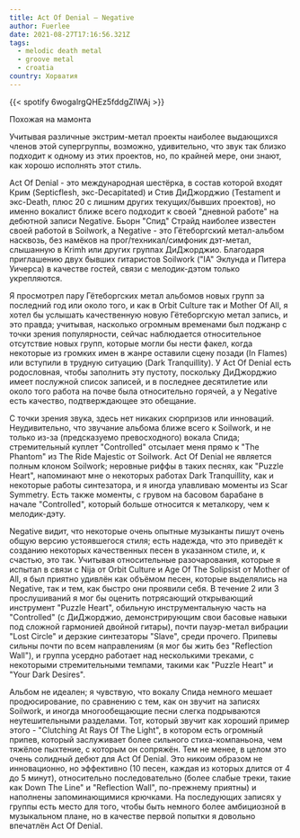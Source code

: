 ```yaml
---
title: Act Of Denial — Negative
author: Fuerlee
date: 2021-08-27T17:16:56.321Z
tags:
  - melodic death metal
  - groove metal
  - croatia
country: Хорватия
---
```

{{< spotify 6wogalrgQHEz5fddgZIWAj >}}

Похожая на мамонта



Учитывая различные экстрим-метал проекты наиболее выдающихся членов этой супергруппы, возможно, удивительно, что звук так близко подходит к одному из этих проектов, но, по крайней мере, они знают, как хорошо исполнять этот стиль.



Act Of Denial - это международная шестёрка, в состав которой входят Крим (Septicflesh, экс-Decapitated) и Стив ДиДжорджио (Testament и экс-Death, плюс 20 с лишним других текущих/бывших проектов), но именно вокалист ближе всего подходит к своей "дневной работе" на дебютной записи Negative. Бьорн "Спид" Страйд наиболее известен своей работой в Soilwork, а Negative - это Гётеборгский метал-альбом насквозь, без намёков на прог/техникал/симфоник дэт-метал, слышанную в Krimh или других группах ДиДжорджио. Благодаря приглашению двух бывших гитаристов Soilwork ("IA" Эклунда и Питера Уичерса) в качестве гостей, связи с мелодик-дэтом только укрепляются.



Я просмотрел пару Гётеборгских метал альбомов новых групп за последний год или около того, и как в Orbit Culture так и Mother Of All, я хотел бы услышать качественную новую Гётеборгскую метал запись, и это правда; учитывая, насколько огромным временами был поджанр с точки зрения популярности, сейчас наблюдается относительное отсутствие новых групп, которые могли бы нести факел, когда некоторые из громких имен в жанре оставили сцену позади (In Flames) или вступили в трудную ситуацию (Dark Tranquillity). У Act Of Denial есть родословная, чтобы заполнить эту пустоту, поскольку ДиДжорджио имеет послужной список записей, и в последнее десятилетие или около того работа на почве была относительно горячей, а у Negative есть качество, подтверждающее это обещание.



С точки зрения звука, здесь нет никаких сюрпризов или инноваций. Неудивительно, что звучание альбома ближе всего к Soilwork, и не только из-за (предсказуемо превосходного) вокала Спида; стремительный куплет "Controlled" отсылает меня прямо к "The Phantom" из The Ride Majestic от Soilwork. Act Of Denial не является полным клоном Soilwork; неровные риффы в таких песнях, как "Puzzle Heart", напоминают мне о некоторых работах Dark Tranquillity, как и некоторые работы синтезатора, и я иногда улавливаю моменты из Scar Symmetry. Есть также моменты, с грувом на басовом барабане в начале "Controlled", который больше относится к металкору, чем к мелодик-дэту.



Negative видит, что некоторые очень опытные музыканты пишут очень общую версию устоявшегося стиля; есть надежда, что это приведёт к созданию некоторых качественных песен в указанном стиле, и, к счастью, это так. Учитывая относительные разочарования, которые я испытал в связи с Nija от Orbit Culture и Age Of The Solipsist от Mother of All, я был приятно удивлён как объёмом песен, которые выделялись на Negative, так и тем, как быстро они проявили себя. В течение 2 или 3 прослушиваний я мог бы оценить потрясающий открывающий инструмент "Puzzle Heart", обильную инструментальную часть на "Controlled" (с ДиДжорджио, демонстрирующим свои басовые навыки под сложной гармонией двойной гитары), почти пауэр-метал вибрации "Lost Circle" и дерзкие синтезаторы "Slave", среди прочего. Припевы сильны почти по всем направлениям (я мог бы жить без "Reflection Wall"), и группа усердно работает над несколькими треками, с некоторыми стремительными темпами, такими как "Puzzle Heart" и "Your Dark Desires".



Альбом не идеален; я чувствую, что вокалу Спида немного мешает продюсирование, по сравнению с тем, как он звучит на записях Soilwork, и иногда многообещающие песни слегка подрываются неутешительными разделами. Тот, который звучит как хороший пример этого - "Clutching At Rays Of The Light", в котором есть огромный припев, который заслуживает более сильного стиха-компаньона, чем тяжёлое пыхтение, с которым он сопряжён. Тем не менее, в целом это очень солидный дебют для Act Of Denial. Это никоим образом не инновационно, но эффективно (10 песен, каждая из которых длится от 4 до 5 минут), относительно последовательно (более слабые треки, такие как Down The Line" и "Reflection Wall", по-прежнему приятны) и наполнены запоминающимися крючками. На последующих записях у группы есть место для того, чтобы быть немного более амбициозной в музыкальном плане, но в качестве первой попытки я довольно впечатлён Act Of Denial.
